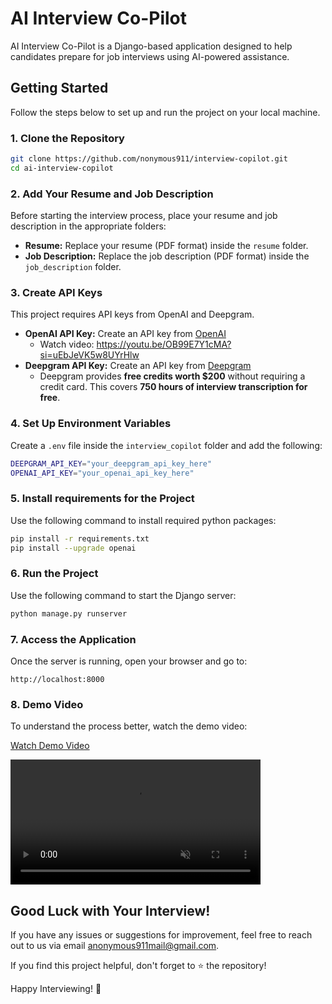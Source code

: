 # AI Interview Co-Pilot

AI Interview Co-Pilot is a Django-based application designed to help candidates prepare for job interviews using AI-powered assistance.

## Getting Started

Follow the steps below to set up and run the project on your local machine.

### 1. Clone the Repository

```sh
git clone https://github.com/nonymous911/interview-copilot.git
cd ai-interview-copilot
```

### 2. Add Your Resume and Job Description
Before starting the interview process, place your resume and job description in the appropriate folders:
- **Resume:** Replace your resume (PDF format) inside the `resume` folder.
- **Job Description:** Replace the job description (PDF format) inside the `job_description` folder.

### 3. Create API Keys
This project requires API keys from OpenAI and Deepgram.
- **OpenAI API Key:** Create an API key from [OpenAI](https://platform.openai.com/signup/)
  - Watch video: https://youtu.be/OB99E7Y1cMA?si=uEbJeVK5w8UYrHlw
- **Deepgram API Key:** Create an API key from [Deepgram](https://console.deepgram.com/signup)
  - Deepgram provides **free credits worth $200** without requiring a credit card. This covers **750 hours of interview transcription for free**.

### 4. Set Up Environment Variables
Create a `.env` file inside the `interview_copilot` folder and add the following:

```sh
DEEPGRAM_API_KEY="your_deepgram_api_key_here"
OPENAI_API_KEY="your_openai_api_key_here"
```
### 5. Install requirements for the Project
Use the following command to install required python packages:

```sh
pip install -r requirements.txt
pip install --upgrade openai
```

### 6. Run the Project
Use the following command to start the Django server:

```sh
python manage.py runserver
```

### 7. Access the Application
Once the server is running, open your browser and go to:

```
http://localhost:8000
```

### 8. Demo Video
To understand the process better, watch the demo video:

[Watch Demo Video](https://youtu.be/4krjgL6TX30)


<video src="https://raw.githubusercontent.com/YOUR_USERNAME/YOUR_REPO/main/PATH/TO/YOUR_VIDEO.mp4" 
       controls="controls" 
       muted="muted" 
       style="max-height:640px; min-height: 200px;">
</video>


## Good Luck with Your Interview!
If you have any issues or suggestions for improvement, feel free to reach out to us via email anonymous911mail@gmail.com.

If you find this project helpful, don't forget to ⭐ the repository!

Happy Interviewing! 🚀

